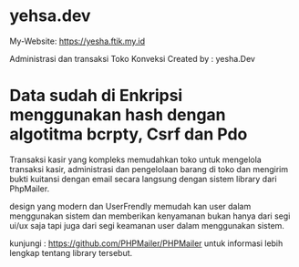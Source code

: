 yehsa.dev
=====================================
My-Website: https://yesha.ftik.my.id

Administrasi dan transaksi Toko Konveksi
Created by : yesha.Dev
 
 Data sudah di Enkripsi menggunakan hash dengan algotitma bcrpty, Csrf dan Pdo 
==========================================================

Transaksi kasir yang kompleks memudahkan toko untuk mengelola 
transaksi kasir, administrasi dan pengelolaan barang di toko
dan mengirim bukti kuitansi dengan email secara langsung dengan sistem
library dari PhpMailer.

design yang modern dan UserFrendly memudah kan user dalam menggunakan
sistem dan memberikan kenyamanan bukan hanya dari segi ui/ux saja tapi juga 
dari segi keamanan user dalam menggunakan sistem.

kunjungi : https://github.com/PHPMailer/PHPMailer
untuk informasi lebih lengkap tentang library tersebut.

